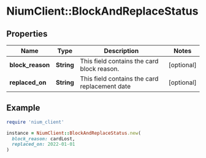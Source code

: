 # NiumClient::BlockAndReplaceStatus

## Properties

| Name | Type | Description | Notes |
| ---- | ---- | ----------- | ----- |
| **block_reason** | **String** | This field contains the card block reason. | [optional] |
| **replaced_on** | **String** | This field contains the card replacement date | [optional] |

## Example

```ruby
require 'nium_client'

instance = NiumClient::BlockAndReplaceStatus.new(
  block_reason: cardLost,
  replaced_on: 2022-01-01
)
```

